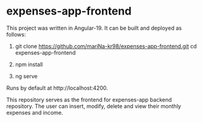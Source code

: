# expenses-app-frontend

This project was written in Angular-19. It can be built and deployed as follows: 

1. git clone https://github.com/mariNa-kr98/expenses-app-frontend.git cd expenses-app-frontend

2. npm install

3. ng serve

Runs by default at http://localhost:4200.

This repository serves as the frontend for expenses-app backend repository. The user can insert, modify, delete and view their monthly expenses and income. 
